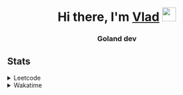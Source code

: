 <h1 align="center">Hi there, I'm <a href="https://t.me/N0gameNol1fee" target="_blank">Vlad</a> 
<img src="https://github.com/blackcater/blackcater/raw/main/images/Hi.gif" height="32"/></h1>
<h3 align="center">Goland dev</h3>

<h2>Stats</h2>
<details><summary>Leetcode</summary>

[![Nol1fe LeetCode stats](https://leetcode-stats-six.vercel.app/api?username=Nol1feee&theme=dark)](https://leetcode.com/Nol1feee/)
</details>

<details><summary>Wakatime</summary>
 
<!--START_SECTION:waka-->
📊 **This Week I Spent My Time On** 

```text
💬 Programming Languages: 
Go                       3 hrs 28 mins       ████████████████░░░░░░░░░   63.46 % 
Protocol Buffer          53 mins             ████░░░░░░░░░░░░░░░░░░░░░   16.39 % 
Makefile                 28 mins             ██░░░░░░░░░░░░░░░░░░░░░░░   08.55 % 
Markdown                 17 mins             █░░░░░░░░░░░░░░░░░░░░░░░░   05.48 % 
protobuf                 12 mins             █░░░░░░░░░░░░░░░░░░░░░░░░   03.78 % 

🐱‍💻 Projects: 
CLI-chat                 3 hrs 5 mins        ██████████████░░░░░░░░░░░   56.47 % 
telegramBot-pocket       1 hr 7 mins         █████░░░░░░░░░░░░░░░░░░░░   20.44 % 
microservices_course     41 mins             ███░░░░░░░░░░░░░░░░░░░░░░   12.74 % 
test                     20 mins             ██░░░░░░░░░░░░░░░░░░░░░░░   06.34 % 
go-pocket-sdk            12 mins             █░░░░░░░░░░░░░░░░░░░░░░░░   03.74 % 

💻 Operating System: 
Mac                      5 hrs 28 mins       █████████████████████████   100.00 % 
```


 Last Updated on 02/12/2023 01:04:01 UTC
<!--END_SECTION:waka-->
</details>
